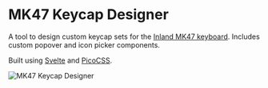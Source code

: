 # MK47 Keycap Designer

A tool to design custom keycap sets for the [Inland MK47 keyboard](https://www.microcenter.com/product/661264/inland-47-keys-hot-swappable-rgb-wired-mechanical-keyboard,). Includes custom popover and icon picker components.

Built using [Svelte](https://svelte.dev/) and [PicoCSS](https://picocss.com/).

![MK47 Keycap Designer](https://github.com/jsartelle/mk47-keycap-designer/assets/20188035/37f59377-7ad6-4e87-b432-5831378044b8)
